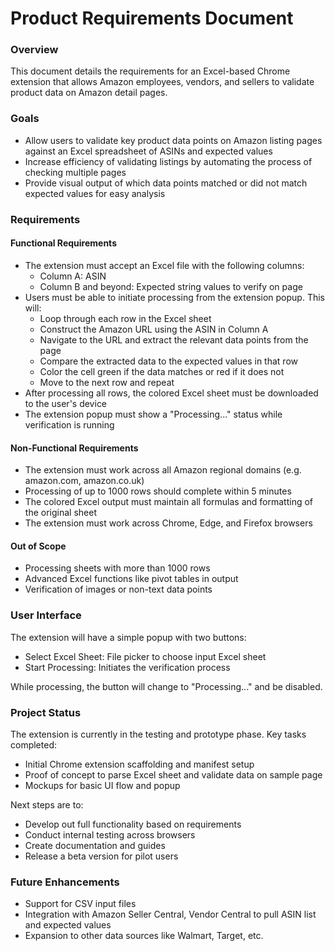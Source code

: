 # Product Requirements Document

### Overview

This document details the requirements for an Excel-based Chrome extension that allows Amazon employees, vendors, and sellers to validate product data on Amazon detail pages. 

### Goals

- Allow users to validate key product data points on Amazon listing pages against an Excel spreadsheet of ASINs and expected values
- Increase efficiency of validating listings by automating the process of checking multiple pages
- Provide visual output of which data points matched or did not match expected values for easy analysis

### Requirements

#### Functional Requirements

- The extension must accept an Excel file with the following columns:
  - Column A: ASIN 
  - Column B and beyond: Expected string values to verify on page
- Users must be able to initiate processing from the extension popup. This will:
  - Loop through each row in the Excel sheet
  - Construct the Amazon URL using the ASIN in Column A
  - Navigate to the URL and extract the relevant data points from the page
  - Compare the extracted data to the expected values in that row
  - Color the cell green if the data matches or red if it does not
  - Move to the next row and repeat
- After processing all rows, the colored Excel sheet must be downloaded to the user's device
- The extension popup must show a "Processing..." status while verification is running

#### Non-Functional Requirements

- The extension must work across all Amazon regional domains (e.g. amazon.com, amazon.co.uk) 
- Processing of up to 1000 rows should complete within 5 minutes
- The colored Excel output must maintain all formulas and formatting of the original sheet
- The extension must work across Chrome, Edge, and Firefox browsers

#### Out of Scope

- Processing sheets with more than 1000 rows
- Advanced Excel functions like pivot tables in output
- Verification of images or non-text data points

### User Interface

The extension will have a simple popup with two buttons:

- Select Excel Sheet: File picker to choose input Excel sheet
- Start Processing: Initiates the verification process

While processing, the button will change to "Processing..." and be disabled.

### Project Status

The extension is currently in the testing and prototype phase. Key tasks completed:

- Initial Chrome extension scaffolding and manifest setup
- Proof of concept to parse Excel sheet and validate data on sample page 
- Mockups for basic UI flow and popup

Next steps are to:

- Develop out full functionality based on requirements
- Conduct internal testing across browsers
- Create documentation and guides
- Release a beta version for pilot users

### Future Enhancements

- Support for CSV input files
- Integration with Amazon Seller Central, Vendor Central to pull ASIN list and expected values
- Expansion to other data sources like Walmart, Target, etc.
